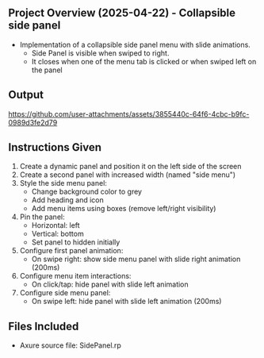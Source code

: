 ## Project Overview (2025-04-22) - Collapsible side panel
- Implementation of a collapsible side panel menu with slide animations.
    - Side Panel is visible when swiped to right.
    - It closes when one of the menu tab is clicked or when swiped left on the panel 

## Output
https://github.com/user-attachments/assets/3855440c-64f6-4cbc-b9fc-0989d3fe2d79

## Instructions Given
1. Create a dynamic panel and position it on the left side of the screen
2. Create a second panel with increased width (named "side menu")
3. Style the side menu panel:
   - Change background color to grey
   - Add heading and icon
   - Add menu items using boxes (remove left/right visibility)
4. Pin the panel:
   - Horizontal: left
   - Vertical: bottom
   - Set panel to hidden initially
5. Configure first panel animation:
   - On swipe right: show side menu panel with slide right animation (200ms)
6. Configure menu item interactions:
   - On click/tap: hide panel with slide left animation
7. Configure side menu panel:
   - On swipe left: hide panel with slide left animation (200ms)

## Files Included
- Axure source file: SidePanel.rp